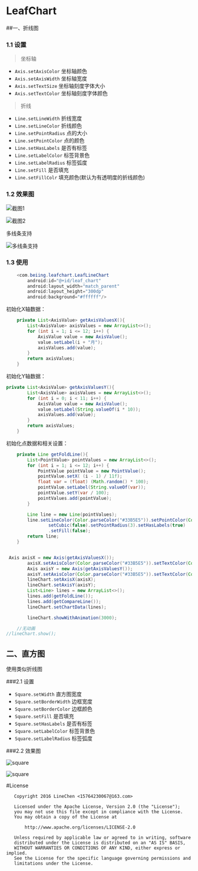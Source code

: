 # LeafChart


##一、折线图


### 1.1 设置

>坐标轴

-  `Axis.setAxisColor` 	坐标轴颜色
-  `Axis.setAxisWidth`	坐标轴宽度
-  `Axis.setTextSize`	坐标轴刻度字体大小
-  `Axis.setTextColor`	坐标轴刻度字体颜色

>折线

-  `Line.setLineWidth`	折线宽度
-  `Line.setLineColor`	折线颜色
-  `Line.setPointRadius`	点的大小
-  `Line.setPointColor`		点的颜色
-  `Line.setHasLabels`		是否有标签
-  `Line.setLabelColor`		标签背景色
-  `Line.setLabelRadius`	标签弧度
-  `Line.setFill`		是否填充
-  `Line.setFillColr`	填充颜色(默认为有透明度的折线颜色)



### 1.2 效果图
![截图1](https://github.com/LineChen/LeafChart/blob/master/screenshot/animate_line1.gif)

![截图2](https://github.com/LineChen/LeafChart/blob/master/screenshot/animate_line2.gif)

多线条支持

![多线条支持](http://)

### 1.3 使用

``` java
    <com.beiing.leafchart.LeafLineChart
        android:id="@+id/leaf_chart"
        android:layout_width="match_parent"
        android:layout_height="300dp"
        android:background="#ffffff"/>

```


初始化X轴数据：
``` java
    private List<AxisValue> getAxisValuesX(){
        List<AxisValue> axisValues = new ArrayList<>();
        for (int i = 1; i <= 12; i++) {
            AxisValue value = new AxisValue();
            value.setLabel(i + "月");
            axisValues.add(value);
        }
        return axisValues;
    }
```


初始化Y轴数据：
```java
private List<AxisValue> getAxisValuesY(){
        List<AxisValue> axisValues = new ArrayList<>();
        for (int i = 0; i < 11; i++) {
            AxisValue value = new AxisValue();
            value.setLabel(String.valueOf(i * 10));
            axisValues.add(value);
        }
        return axisValues;
    }
```

初始化点数据和相关设置：
```java
    private Line getFoldLine(){
        List<PointValue> pointValues = new ArrayList<>();
        for (int i = 1; i <= 12; i++) {
            PointValue pointValue = new PointValue();
            pointValue.setX( (i - 1) / 11f);
            float var = (float) (Math.random() * 100);
            pointValue.setLabel(String.valueOf(var));
            pointValue.setY(var / 100);
            pointValues.add(pointValue);
        }

        Line line = new Line(pointValues);
        line.setLineColor(Color.parseColor("#33B5E5")).setPointColor(Color.YELLOW).
                setCubic(false).setPointRadius(3).setHasLabels(true)
                .setFill(false);
        return line;
    }
```

```java

 Axis axisX = new Axis(getAxisValuesX());
        axisX.setAxisColor(Color.parseColor("#33B5E5")).setTextColor(Color.DKGRAY).setHasLines(true);
        Axis axisY = new Axis(getAxisValuesY());
        axisY.setAxisColor(Color.parseColor("#33B5E5")).setTextColor(Color.DKGRAY).setHasLines(true).setShowText(true);
        lineChart.setAxisX(axisX);
        lineChart.setAxisY(axisY);
        List<Line> lines = new ArrayList<>();
        lines.add(getFoldLine());
        lines.add(getCompareLine());
        lineChart.setChartData(lines);

        lineChart.showWithAnimation(3000);

	//无动画
//lineChart.show();
```


## 二、直方图

使用类似折线图

###2.1  设置
- `Square.setWidth`	直方图宽度
- `Square.setBorderWidth`	边框宽度
- `Square.setBorderColor`	边框颜色
- `Square.setFill`	是否填充
- `Square.setHasLabels`  是否有标签
- `Square.setLabelColor`		标签背景色
- `Square.setLabelRadius`	标签弧度


###2.2 效果图

![square](https://github.com/LineChen/LeafChart/blob/master/screenshot/square.png)


![square](https://github.com/LineChen/LeafChart/blob/master/screenshot/square2.png)



#License

```
   Copyright 2016 LineChen <15764230067@163.com>

   Licensed under the Apache License, Version 2.0 (the "License");
   you may not use this file except in compliance with the License.
   You may obtain a copy of the License at

       http://www.apache.org/licenses/LICENSE-2.0

   Unless required by applicable law or agreed to in writing, software
   distributed under the License is distributed on an "AS IS" BASIS,
   WITHOUT WARRANTIES OR CONDITIONS OF ANY KIND, either express or implied.
   See the License for the specific language governing permissions and
   limitations under the License.
```

